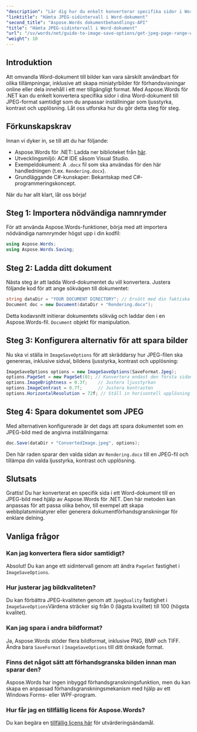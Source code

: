 ```yaml
---
"description": "Lär dig hur du enkelt konverterar specifika sidor i Word-dokument till JPEG-bilder med Aspose.Words för .NET. Den här omfattande guiden täcker allt från att läsa in dokumentet och konfigurera bildinställningar till att spara som JPEG."
"linktitle": "Hämta JPEG-sidintervall i Word-dokument"
"second_title": "Aspose.Words dokumentbehandlings-API"
"title": "Hämta JPEG-sidintervall i Word-dokument"
"url": "/sv/words/net/guide-to-image-save-options/get-jpeg-page-range-word-document/"
"weight": 10
---
```


## Introduktion

Att omvandla Word-dokument till bilder kan vara särskilt användbart för olika tillämpningar, inklusive att skapa miniatyrbilder för förhandsvisningar online eller dela innehåll i ett mer tillgängligt format. Med Aspose.Words för .NET kan du enkelt konvertera specifika sidor i dina Word-dokument till JPEG-format samtidigt som du anpassar inställningar som ljusstyrka, kontrast och upplösning. Låt oss utforska hur du gör detta steg för steg.

## Förkunskapskrav

Innan vi dyker in, se till att du har följande:

- Aspose.Words för .NET: Ladda ner biblioteket från [här](https://releases.aspose.com/words/net/).
- Utvecklingsmiljö: AC# IDE såsom Visual Studio.
- Exempeldokument: A `.docx` fil som ska användas för den här handledningen (t.ex. `Rendering.docx`).
- Grundläggande C#-kunskaper: Bekantskap med C#-programmeringskoncept.

När du har allt klart, låt oss börja!

## Steg 1: Importera nödvändiga namnrymder

För att använda Aspose.Words-funktioner, börja med att importera nödvändiga namnrymder högst upp i din kodfil:

```csharp
using Aspose.Words;
using Aspose.Words.Saving;
```

## Steg 2: Ladda ditt dokument

Nästa steg är att ladda Word-dokumentet du vill konvertera. Justera följande kod för att ange sökvägen till dokumentet:

```csharp
string dataDir = "YOUR DOCUMENT DIRECTORY"; // Ersätt med din faktiska katalogsökväg
Document doc = new Document(dataDir + "Rendering.docx");
```

Detta kodavsnitt initierar dokumentets sökväg och laddar den i en Aspose.Words-fil. `Document` objekt för manipulation.

## Steg 3: Konfigurera alternativ för att spara bilder

Nu ska vi ställa in `ImageSaveOptions` för att skräddarsy hur JPEG-filen ska genereras, inklusive sidval, bildens ljusstyrka, kontrast och upplösning:

```csharp
ImageSaveOptions options = new ImageSaveOptions(SaveFormat.Jpeg);
options.PageSet = new PageSet(0); // Konvertera endast den första sidan
options.ImageBrightness = 0.3f;    // Justera ljusstyrkan
options.ImageContrast = 0.7f;      // Justera kontrasten
options.HorizontalResolution = 72f; // Ställ in horisontell upplösning
```

## Steg 4: Spara dokumentet som JPEG

Med alternativen konfigurerade är det dags att spara dokumentet som en JPEG-bild med de angivna inställningarna:

```csharp
doc.Save(dataDir + "ConvertedImage.jpeg", options);
```

Den här raden sparar den valda sidan av `Rendering.docx` till en JPEG-fil och tillämpa din valda ljusstyrka, kontrast och upplösning.

## Slutsats

Grattis! Du har konverterat en specifik sida i ett Word-dokument till en JPEG-bild med hjälp av Aspose.Words för .NET. Den här metoden kan anpassas för att passa olika behov, till exempel att skapa webbplatsminiatyrer eller generera dokumentförhandsgranskningar för enklare delning.

## Vanliga frågor

### Kan jag konvertera flera sidor samtidigt?  
Absolut! Du kan ange ett sidintervall genom att ändra `PageSet` fastighet i `ImageSaveOptions`.

### Hur justerar jag bildkvaliteten?  
Du kan förbättra JPEG-kvaliteten genom att `JpegQuality` fastighet i `ImageSaveOptions`Värdena sträcker sig från 0 (lägsta kvalitet) till 100 (högsta kvalitet).

### Kan jag spara i andra bildformat?  
Ja, Aspose.Words stöder flera bildformat, inklusive PNG, BMP och TIFF. Ändra bara `SaveFormat` i `ImageSaveOptions` till ditt önskade format.

### Finns det något sätt att förhandsgranska bilden innan man sparar den?  
Aspose.Words har ingen inbyggd förhandsgranskningsfunktion, men du kan skapa en anpassad förhandsgranskningsmekanism med hjälp av ett Windows Forms- eller WPF-program.

### Hur får jag en tillfällig licens för Aspose.Words?  
Du kan begära en [tillfällig licens här](https://purchase.aspose.com/temporary-license/) för utvärderingsändamål.